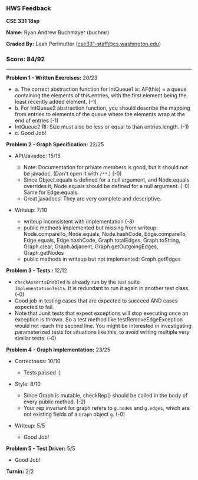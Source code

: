 ### HW5 Feedback

**CSE 331 18sp**

**Name:** Ryan Andrew Buchmayer (buchmr)

**Graded By:** Leah Perlmutter (cse331-staff@cs.washington.edu)

### Score: 84/92
---

**Problem 1 - Written Exercises:** 20/23

- a. The correct abstraction function for IntQueue1 is: AF(this) = a queue containing the elements of this.entries, with the first element being the least recently added element. (-1)
- b. For IntQueue2 abstraction function, you should describe the mapping from entries to elements of the queue where the elements wrap at the end of entries (-1)
- IntQueue2 RI: Size must also be less or equal to than entries.length. (-1)
- c. Good Job!

**Problem 2 - Graph Specification:** 22/25

- API/Javadoc: 15/15
  -  Note: Documentation for private members is good, but it should not be javadoc. (Don't open it with `/**`.) (-0)
  - Since Object.equals is defined for a null argument, and Node.equals overrides it, Node.equals should be defined for a null argument. (-0) Same for Edge.equals.
  - Great javadocs! They are very complete and descriptive.
  
- Writeup: 7/10
  - writeup inconsistent with implementation  (-3)
  - public methods implemented but missing from writeup: Node.compareTo, Node.equals, Node.hashCode, Edge.compareTo, Edge.equals, Edge.hashCode, Graph.totalEdges, Graph.toString, Graph.clear, Graph.adjacent, Graph.getOutgoingEdges, Graph.getNodes
  - public methods in writeup but not implemented: Graph.getEdges


**Problem 3 - Tests :** 12/12

- `checkAssertsEnabled` is already run by the test suite `ImplementationTests`. It is redundant to run it again in another test class. (-0) 
- Good job in testing cases that are expected to succeed AND cases expected to fail.
- Note that Junit tests that expect exceptions will stop executing once an exception is thrown. So a test method like testRemoveEdgeException would not reach the second line. You might be interested in investigating parameterized tests for situations like this, to avoid writing multiple very similar tests. (-0)

**Problem 4 - Graph Implementation:** 23/25

- Correctness: 10/10
  - Tests passed :)
- Style: 8/10
  - Since Graph is mutable, checkRep() should be called in the body of every public method. (-2)
  - Your rep invariant for graph refers to `g.nodes` and `g.edges`, which are not existing fields of a `Graph` object `g`. (-0)
  
- Writeup: 5/5
  - Good Job!

**Problem 5 - Test Driver:** 5/5
- Good Job!

**Turnin:** 2/2

